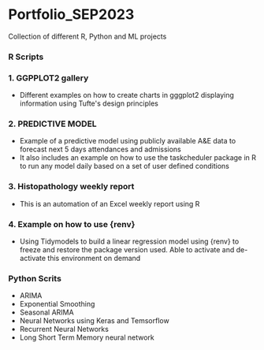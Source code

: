# Portfolio_SEP2023
Collection of different R, Python and ML projects

### R Scripts

### 1. GGPPLOT2 gallery
- Different examples on how to create charts in gggplot2  displaying information using Tufte's design principles

### 2. PREDICTIVE MODEL
- Example of a predictive model using publicly available A&E data to forecast next 5 days attendances and admissions
- It also includes an example on how to use the taskcheduler package in R to run any model daily based on a set of user defined conditions

### 3. Histopathology weekly report 
- This is an automation of an Excel weekly report using R

### 4. Example on how to use {renv}
- Using Tidymodels to build a linear regression model using {renv} to freeze and restore the package version used. Able to activate and de-activate this environment on demand

### Python Scrits

- ARIMA
- Exponential Smoothing
- Seasonal ARIMA
- Neural Networks using Keras and Temsorflow
- Recurrent Neural Networks
- Long Short Term Memory neural network 
